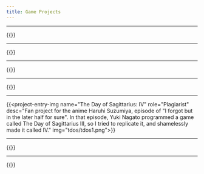 ```yaml
---
title: Game Projects
---
```


---

{{<project-entry-img name="Echoes of the Roots" role="Technical Artist, Code Lead" desc="Winner of Best Artistic Achievement at Level-up Showcase 2024. A 2.5 action adventure made with Unity. I'm credited for coding the combat framework, various technical art including shaders, post-processings and asset automation tools." img="eotr/AWARDS-min.png" devlog="eotr">}}

---

{{<project-entry-img name="Animal Planet: Flat Earth [Ongoing]" role="Creator" desc="Winner pitch of the lab diccusstion after Level-up Showcase 2024. A (flat) planet building, strategy, simulation game made with Unity. The project is still under active development." img="ongoing/placeholder.png">}}

---

{{<project-entry-img name="Slimo" role="Creator" desc="A puzzle game where you control Slinks to find their princess, Slimo. This game is made for Toronto Game Jam 2023." img="slimo/0ujX43.png">}}

---

{{<project-entry-img name="Windo" role="Creator" desc="A house cleaning strategy simulation game where the player controls a vacuum bot to blow dusts into a trash bin. But, Cato is on his way ready to give you a hard time. This game is made for Toronto Game Jam 2023." img="windo/4TlwTo1.png">}}

---

{{<project-entry-img name="The Day of Sagittarius: IV" role="Plagiarist" desc="Fan project for the anime Haruhi Suzumiya, episode of \"I forgot but in the later half for sure\". In that episode, Yuki Nagato programmed a game called The Day of Sagittarius III, so I tried to replicate it, and shamelessly made it called IV." img="tdos/tdos1.png">}}

---

{{<project-entry-img name="Animal Planet" role="Creator" desc="Winner of Participation Award(Top 13%) at BIGC 2021 (Beijing International Game Innovation Conference) . A spherical planet building, stretegy, simulation game, where the player needs to discover different combinations between various terrain blocks and try to balance the ecosystem by keeping the amount of all kinds of animals up." img="animalplanet/zxRCxq.png">}}

---

{{<project-entry-img name="BumpItUp" role="Creator" desc="This game analyzes the audio file the player imports in and generate a beat map for player to play. The goal is literally to bump it up, strong beats provide more momentum! This game is made for Toronto Game Jam 2023." img="bumpitup/zC_4R4.png" >}}